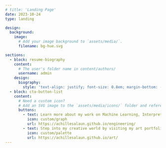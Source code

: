 ```yaml
---
# title: 'Landing Page'
date: 2023-10-24
type: landing

design:
  background:
    image:
      # Add your image background to `assets/media/`.
      filename: bg-hue.svg

sections:
  - block: resume-biography
    content:
      # The user's folder name in content/authors/
      username: admin
    design:
      biography:
        style: 'text-align: justify; font-size: 0.8em; margin-bottom: -150px;'
  - block: cta-button-list
    content:
      # Need a custom icon?
      # Add an SVG image to the `assets/media/icons/` folder and reference it in the `icon` field below
      buttons:
        - text: Learn more about my work on Machine Learning, Interpretable AI, and Web Semantic.
          icon: custom/graph
          url: https://achillesalaun.github.io/engineering/
        - text: Step into my creative world by visiting my art portfolio.
          icon: custom/palette
          url: https://achillesalaun.github.io/art/
---
```

